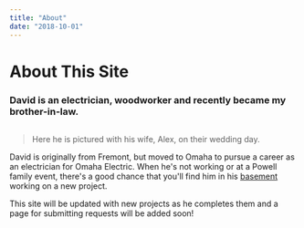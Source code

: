 ```yaml
---
title: "About"
date: "2018-10-01"
---
```


# About This Site

### David is an electrician, woodworker and recently became my brother-in-law.

<img src="/static/ProfilePic-47f10aebd6e5bd6ce894054e4069fe13.jpg" alt="" class="img-fluid">

>Here he is pictured with his wife, Alex, on their wedding day.<br/>

David is originally from Fremont, but moved to Omaha to pursue a career as an electrician for Omaha Electric. When he's not working or at a Powell family event, there's a good chance that you'll find him in his [basement](/md/Basement) working on a new project.

This site will be updated with new projects as he completes them and a page for submitting requests will be added soon!
